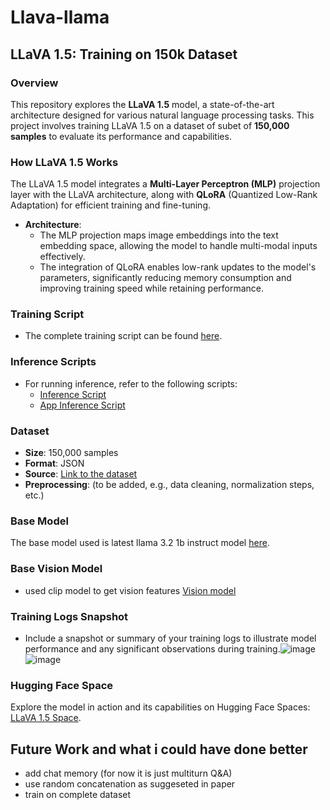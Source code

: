 # Llava-llama
## LLaVA 1.5: Training on 150k Dataset

### Overview
This repository explores the **LLaVA 1.5** model, a state-of-the-art architecture designed for various natural language processing tasks. This project involves training LLaVA 1.5 on a dataset of subet of **150,000 samples** to evaluate its performance and capabilities.

### How LLaVA 1.5 Works
The LLaVA 1.5 model integrates a **Multi-Layer Perceptron (MLP)** projection layer with the LLaVA architecture, along with **QLoRA** (Quantized Low-Rank Adaptation) for efficient training and fine-tuning. 

- **Architecture**: 
  - The MLP projection maps image embeddings into the text embedding space, allowing the model to handle multi-modal inputs effectively.
  - The integration of QLoRA enables low-rank updates to the model's parameters, significantly reducing memory consumption and improving training speed while retaining performance.

### Training Script
- The complete training script can be found [here](https://github.com/11kartheek/Llava-qwen/blob/main/final_training.ipynb).

### Inference Scripts
- For running inference, refer to the following scripts:
  - [Inference Script](https://github.com/11kartheek/Llava-qwen/blob/main/inference.ipynb)
  - [App Inference Script](https://github.com/11kartheek/Llava-qwen/blob/main/app_inference.ipynb)

### Dataset
- **Size**: 150,000 samples
- **Format**: JSON
- **Source**: [Link to the dataset](https://huggingface.co/datasets/liuhaotian/LLaVA-Instruct) 
- **Preprocessing**: (to be added, e.g., data cleaning, normalization steps, etc.)

### Base Model
The base model used is latest llama 3.2 1b instruct model [here](https://huggingface.co/meta-llama/Llama-3.2-1B-Instruct).

### Base Vision Model
- used clip model to get vision features [Vision model](https://huggingface.co/openai/clip-vit-base-patch32)

### Training Logs Snapshot
- Include a snapshot or summary of your training logs to illustrate model performance and any significant observations during training.![image](https://github.com/user-attachments/assets/8da4b8dd-14b9-4637-9abb-beff803d66bf)![image](https://github.com/user-attachments/assets/5159d7a7-4b4c-4ac9-8c5d-6387667b2bbf)



### Hugging Face Space
Explore the model in action and its capabilities on Hugging Face Spaces: [LLaVA 1.5 Space](https://huggingface.co/spaces/Kartheekb7/llava_chat).

## Future Work and what i could have done better
- add chat memory (for now it is just multiturn Q&A)
- use random concatenation as suggeseted in paper
- train on complete dataset


